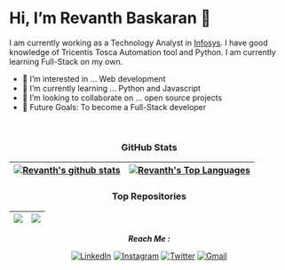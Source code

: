 # Hi, I’m Revanth Baskaran 👋

I am currently working as a Technology Analyst in [Infosys](https://www.infosys.com/). I have good knowledge of Tricentis Tosca Automation tool and Python. I am currently learning Full-Stack on my own.

- 👀 I’m interested in ... Web development
- 🌱 I’m currently learning ... Python and Javascript
- 💞️ I’m looking to collaborate on ... open source projects
- 🎯 Future Goals: To become a Full-Stack developer

<div align="center">
</br>

### GitHub Stats
| <a href="https://github.com/Revanth-Baskaran"><img align="center" src="https://github-readme-stats.vercel.app/api?username=Revanth-Baskaran&show_icons=true&include_all_commits=true&theme=chartreuse-dark&hide_border=true" alt="Revanth's github stats" /></a> | <a href="https://github.com/Revanth-Baskaran"><img align="center" src="https://github-readme-stats.vercel.app/api/top-langs/?username=Revanth&layout=compact&theme=chartreuse-dark&hide_border=true" alt="Revanth's Top Languages" /></a> |
| ------------- | ------------- |

### Top Repositories
| <a href="https://github.com/Revanth-Baskaran/hackerrank-certificates"><img align="center" src="https://github-readme-stats.vercel.app/api/pin/?username=Revanth-Baskaran&repo=hackerrank-certificates&theme=chartreuse-dark&layout=compact" /></a> | <a href="https://github.com/Revanth-Baskaran/tosca-certifications"><img align="center" src="https://github-readme-stats.vercel.app/api/pin/?username=Revanth-Baskaran&repo=tosca-certifications&theme=chartreuse-dark&layout=compact" /></a> |
| ------------- | ------------- |

<strong>
  <i>Reach Me :</i>
</strong>
</br>

<a href="https://www.linkedin.com/in/revanth-baskaran/" target="_blank"><img src="https://img.shields.io/badge/LinkedIn-%230077B5.svg?&style=flat-square&logo=linkedin&logoColor=white" alt="LinkedIn"></a>
<a href="https://www.instagram.com/revanth_baskaran/" target="_blank"><img src="https://img.shields.io/badge/Instagram-%23E4405F.svg?&style=flat-square&logo=instagram&logoColor=white" alt="Instagram"></a>
<a href="https://twitter.com/RevanthBaskaran/" target="_blank"><img src="https://img.shields.io/badge/Twitter-%231DA1F2.svg?&style=flat-square&logo=twitter&logoColor=white" alt="Twitter"></a>
<a href="mailto:revanth.baskaran@gmail.com" target="_blank"><img src="https://img.shields.io/badge/Gmail-%23EA4335.svg?&style=flat-square&logo=twitter&logoColor=white" alt="Gmail"></a>
</br>
</div>
